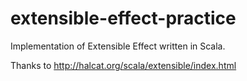 # extensible-effect-practice
Implementation of Extensible Effect written in Scala.

Thanks to http://halcat.org/scala/extensible/index.html
